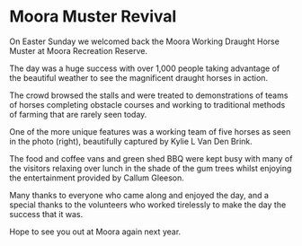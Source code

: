 # Moora Muster Revival

On Easter Sunday we welcomed back the Moora Working Draught Horse Muster at Moora Recreation Reserve.

<!--more-->

The day was a huge success with over 1,000 people taking advantage of the beautiful weather to see the magnificent draught horses in action.

The crowd browsed the stalls and were treated to demonstrations of teams of horses completing obstacle courses and working to traditional methods of farming that are rarely seen today.

One of the more unique features was a working team of five horses as seen in the photo (right), beautifully captured by Kylie L Van Den Brink.

The food and coffee vans and green shed BBQ were kept busy with many of the visitors relaxing over lunch in the shade of the gum trees whilst enjoying the entertainment provided by Callum Gleeson.

Many thanks to everyone who came along and enjoyed the day, and a special thanks to the volunteers who worked tirelessly to make the day the success that it was.

Hope to see you out at Moora again next year.
